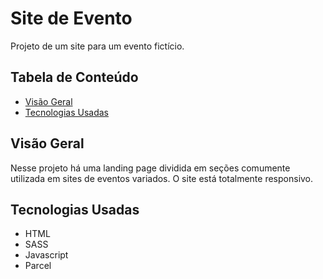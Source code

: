 # Site de Evento

Projeto de um site para um evento fictício.

## Tabela de Conteúdo

- [Visão Geral](#vis%C3%A3o-geral)
- [Tecnologias Usadas](#tecnologias-usadas)

## Visão Geral

Nesse projeto há uma landing page dividida em seções comumente utilizada em sites de eventos variados. O site está totalmente responsivo.

## Tecnologias Usadas

- HTML
- SASS
- Javascript
- Parcel